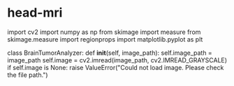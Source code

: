 # head-mri

import cv2
import numpy as np
from skimage import measure
from skimage.measure import regionprops
import matplotlib.pyplot as plt

class BrainTumorAnalyzer:
    def __init__(self, image_path):
        self.image_path = image_path
        self.image = cv2.imread(image_path, cv2.IMREAD_GRAYSCALE)
        if self.image is None:
            raise ValueError("Could not load image. Please check the file path.")
